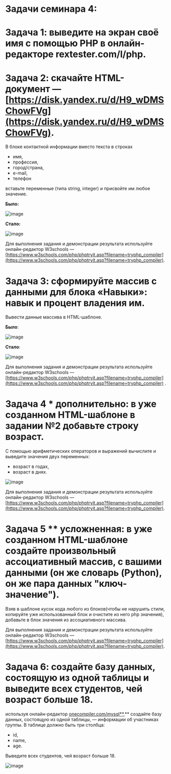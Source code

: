 # Задачи семинара 4:


# Задача 1: выведите на экран своё имя с помощью PHP в онлайн-редакторе rextester.com/l/php.
# Задача 2: скачайте HTML-документ — [https://disk.yandex.ru/d/H9_wDMSChowFVg](https://disk.yandex.ru/d/H9_wDMSChowFVg). 
В блоке контактной информации вместо текста в строках  

- имя,
- профессия,
- город/страна,
- e-mail,
- телефон

вставьте переменные (типа string, integer) и присвойте им любое значение.

**Было:**

![image](https://user-images.githubusercontent.com/60044826/172843119-b93997da-4dad-48d7-afbc-6b80c39e316b.png)

**Стало:**

![image](https://user-images.githubusercontent.com/60044826/172843174-0893852a-29a1-4b2e-91f2-6f093d87d1f9.png)

Для выполнения задания и демонстрации результата используйте онлайн-редактор W3schools — [https://www.w3schools.com/php/phptryit.asp?filename=tryphp_compiler](https://www.w3schools.com/php/phptryit.asp?filename=tryphp_compiler).

# Задача 3: сформируйте массив с данными для блока «Навыки»: навык и процент владения им.

Вывести данные массива в HTML-шаблоне.

**Было**:

![image](https://user-images.githubusercontent.com/60044826/200368067-86d244ea-2282-438d-ad63-5a2395cc4f65.png)

 **Стало**:
 
![image](https://user-images.githubusercontent.com/60044826/200368114-708f2ab6-12b7-416a-818f-a380f63bae61.png)

Для выполнения задания и демонстрации результата используйте онлайн-редактор W3schools — [https://www.w3schools.com/php/phptryit.asp?filename=tryphp_compiler](https://www.w3schools.com/php/phptryit.asp?filename=tryphp_compiler) .



# Задача 4 * дополнительно: в уже созданном HTML-шаблоне в задании №2 добавьте строку **возраст.**

С помощью арифметических операторов и выражений вычислите и выведите значения двух переменных:

- возраст в годах,
- возраст в днях.

![image](https://user-images.githubusercontent.com/60044826/200383411-f856b4b0-624e-40f6-bd2e-8eea1f964b69.png)

Для выполнения задания и демонстрации результата используйте онлайн-редактор W3schools — [https://www.w3schools.com/php/phptryit.asp?filename=tryphp_compiler](https://www.w3schools.com/php/phptryit.asp?filename=tryphp_compiler).

# Задача 5 ** усложненная: в уже созданном HTML-шаблоне создайте произвольный ассоциативный массив, с вашими данными (он же словарь (Python), он же пара данных "ключ-значение"). 
Взяв в шаблоне кусок кода любого из блоков(чтобы не нарушить стили, копируйте уже использованный блок и очистите из него php значения), добавьте в блок значения из 
ассоциативного массива. 

Для выполнения задания и демонстрации результата используйте онлайн-редактор W3schools — [https://www.w3schools.com/php/phptryit.asp?filename=tryphp_compiler](https://www.w3schools.com/php/phptryit.asp?filename=tryphp_compiler).

# Задача 6: создайте базу данных, состоящую из одной таблицы и выведите всех студентов, чей возраст больше 18.

используя онлайн-редактор [onecompiler.com/mysql**,](https://onecompiler.com/mysql)** создайте базу данных, состоящую из одной таблицы, — 
информации об участниках группы. В таблице должно быть три столбца:

- id,
- name,
- age.

Выведите всех студентов, чей возраст больше 18.

![image](https://user-images.githubusercontent.com/60044826/172844065-238c9037-889e-4a0d-a879-d99683ac39a3.png)


